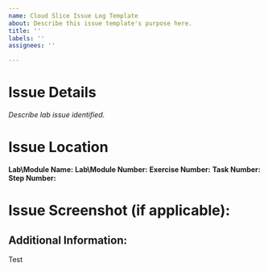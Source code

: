 ```yaml
---
name: Cloud Slice Issue Log Template
about: Describe this issue template's purpose here.
title: ''
labels: ''
assignees: ''

---
```


# Issue Details

*Describe lab issue identified.*

# Issue Location

**Lab\Module Name:**
**Lab\Module Number:**
**Exercise Number:**
**Task Number:**
**Step Number:**

# Issue Screenshot (if applicable):

## Additional Information:


Test
